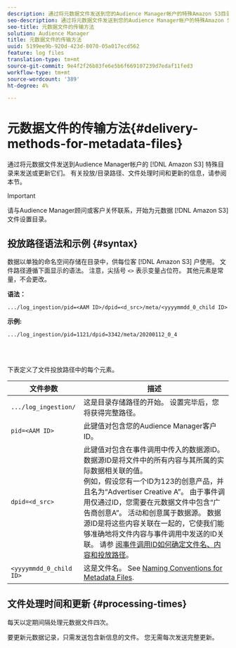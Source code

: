 ```yaml
---
description: 通过将元数据文件发送到您的Audience Manager帐户的特殊Amazon S3目录，发送或更新元数据文件。 有关投放/目录路径、文件处理时间和更新的信息，请参阅本节。
seo-description: 通过将元数据文件发送到您的Audience Manager帐户的特殊Amazon S3目录，发送或更新元数据文件。 有关投放/目录路径、文件处理时间和更新的信息，请参阅本节。
seo-title: 元数据文件的传输方法
solution: Audience Manager
title: 元数据文件的传输方法
uuid: 5199ee9b-920d-423d-8070-05a017ecd562
feature: log files
translation-type: tm+mt
source-git-commit: 9e4f2f26b83fe6e5b6f669107239d7edaf11fed3
workflow-type: tm+mt
source-wordcount: '389'
ht-degree: 4%

---
```



# 元数据文件的传输方法{#delivery-methods-for-metadata-files}

通过将元数据文件发送到Audience Manager帐户的 [!DNL Amazon S3] 特殊目录来发送或更新它们。 有关投放/目录路径、文件处理时间和更新的信息，请参阅本节。

>[!IMPORTANT]
>
> 请与Audience Manager顾问或客户关怀联系，开始为元数据 [!DNL Amazon S3] 文件设置目录。

## 投放路径语法和示例 {#syntax}

数据以单独的命名空间存储在目录中，供每位客 [!DNL Amazon S3] 户使用。 文件路径遵循下面显示的语法。 注意，尖括号 `<>` 表示变量占位符。 其他元素是常量，不会更改。

**语法：**

```
.../log_ingestion/pid=<AAM ID>/dpid=<d_src>/meta/<yyyymmdd_0_child ID>
```

**示例:**

```
.../log_ingestion/pid=1121/dpid=3342/meta/20200112_0_4
```

<br> 

下表定义了文件投放路径中的每个元素。


| 文件参数 | 描述 |
---------|----------|
| `.../log_ingestion/` | 这是目录存储路径的开始。 设置完毕后，您将获得完整路径。 |
| `pid=<AAM ID>` | 此键值对包含您的Audience Manager客户ID。 |
| `dpid=<d_src>` | 此键值对包含在事件调用中传入的数据源ID。 数据源ID是将文件中的所有内容与其所属的实际数据相关联的值。 </br> 例如，假设您有一个ID为123的创意产品，并且名为“Advertiser Creative A”。 由于事件调用仅通过ID，您需要在元数据文件中包含“广告商创意A”。 活动和创意属于数据源。 数据源ID是将这些内容关联在一起的，它使我们能够准确地将文件内容与事件调用中发送的ID关联。 请参 [阅事件调用ID如何确定文件名、内容和投放路径](/help/using/reporting/audience-optimization-reports/metadata-files-intro/metadata-file-overview.md#how-ids-shape-file-names)。 |
| `<yyyymmdd_0_child ID>` | 这是文件名。 See [Naming Conventions for Metadata Files](/help/using/reporting/audience-optimization-reports/metadata-files-intro/metadata-file-names.md). |

## 文件处理时间和更新 {#processing-times}

每天以定期间隔处理元数据文件四次。

要更新元数据记录，只需发送包含新信息的文件。 您无需每次发送完整更新。
